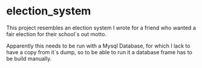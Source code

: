 # election_system
This project resembles an election system I wrote for a friend who wanted a fair election for their school´s out motto.

Apparently this needs to be run with a Mysql Database, for which I lack to have a copy from it´s dump, so to be able to run it a database
frame has to be build manually.
